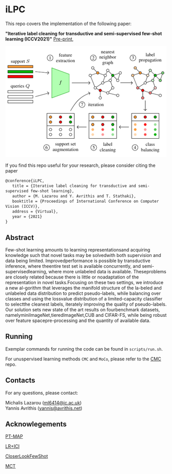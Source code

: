 # iLPC

This repo covers the implementation of the following paper: 

**"Iterative label cleaning for transductive and semi-supervised few-shot learning (ICCV2021)"** [Pre-print](https://arxiv.org/abs/2012.07962),
<p align='center'>
  <img src='idea.pdf' width="800px">
</p>

If you find this repo useful for your research, please consider citing the paper
```
@conference{iLPC,
   title = {Iterative label cleaning for transductive and semi-supervised few-shot learning},
   author = {M. Lazarou and Y. Avrithis and T. Stathaki},
   booktitle = {Proceedings of International Conference on Computer Vision (ICCV)},
   address = {Virtual},
   year = {2021}
}
```
## Abstract

Few-shot learning amounts to learning representationsand acquiring knowledge such that novel tasks may be solvedwith both supervision and data being limited.   Improvedperformance is possible by transductive inference, where theentire test set is available concurrently, and semi-supervisedlearning, where more unlabeled data is available.  Theseproblems are closely related because there is little or noadaptation of the representation in novel tasks.Focusing on these two settings, we introduce a new al-gorithm  that  leverages  the  manifold  structure  of  the  la-beled  and  unlabeled  data  distribution  to  predict  pseudo-labels,  while  balancing  over  classes  and  using  the  lossvalue distribution of a limited-capacity classifier to selectthe cleanest labels, iterately improving the quality of pseudo-labels. Our solution sets new state of the art results on fourbenchmark datasets, namelyminiImageNet,tieredImageNet,CUB and CIFAR-FS, while being robust over feature spacepre-processing  and  the  quantity  of  available  data.

## Running

Exemplar commands for running the code can be found in `scripts/run.sh`.

For unuspervised learning methods `CMC` and `MoCo`, please refer to the [CMC](http://github.com/HobbitLong/CMC) repo.

## Contacts
For any questions, please contact:

Michalis Lazarou (ml6414@ic.ac.uk)  
Yannis Avrithis (yannis@avrithis.net)

## Acknowlegements
[PT-MAP](https://github.com/yhu01/PT-MAP)

[LR+ICI](https://github.com/Yikai-Wang/ICI-FSL)

[CloserLookFewShot](https://github.com/wyharveychen/CloserLookFewShot)

[MCT](https://github.com/seongmin-kye/MCT)



